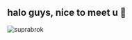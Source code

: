 ## halo guys, nice to meet u 👋

<!--
**ovaltinegif/ovaltinegif** is a ✨ _special_ ✨ repository because its `README.md` (this file) appears on your GitHub profile.

Here are some ideas to get you started:

- 🔭 I’m currently working on ...
- 🌱 I’m currently learning ...
- 👯 I’m looking to collaborate on ...
- 🤔 I’m looking for help with ...
- 💬 Ask me about ...
- 📫 How to reach me: ...
- 😄 Pronouns: ...
- ⚡ Fun fact: ...
-->

![suprabrok](https://media4.giphy.com/media/v1.Y2lkPTc5MGI3NjExeWMwcW12c21xemhuc25kcWJ1dTZpejRrdHdrYmZnMHdwM2Fzcnk0OSZlcD12MV9pbnRlcm5hbF9naWZfYnlfaWQmY3Q9Zw/AhJ8pSzwyI7fl5Jl8m/giphy.gif)
